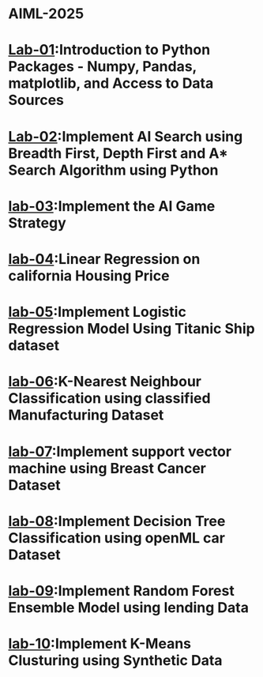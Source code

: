# AIML-2025
# [Lab-01](https://colab.research.google.com/drive/1CHDktgvuKtOSWh0ZCcGDvL7x48QZQObq#scrollTo=jdEnVblQQErB):Introduction to Python Packages - Numpy, Pandas, matplotlib, and Access to Data Sources
# [Lab-02](https://colab.research.google.com/drive/1d0bjXd31B76rDoOLelBYQTLcWfZamYpo#scrollTo=s86cDn9LTzfE):Implement AI Search using Breadth First, Depth First and A* Search Algorithm using Python
# [lab-03](https://colab.research.google.com/drive/18uQDba67ABkTzORZg2oqNW53sNrLZIum#scrollTo=3diMkkR0EWjg):Implement the AI Game Strategy
# [lab-04](https://colab.research.google.com/drive/1nlcynrHOEdBgNwgl52LqLs1zzLQpmr1H#scrollTo=-KACr0G0yu_s):Linear Regression on california Housing Price
# [lab-05](https://colab.research.google.com/drive/1HzmyFaRnJ_Zn7oG7whsUnef6uqgR3pwh#scrollTo=qo0dYo1LG2pd):Implement Logistic Regression Model Using Titanic Ship dataset
# [lab-06](https://colab.research.google.com/drive/1XExUXtM7BwNya_qguo7zFaUeE0Dj5acf#scrollTo=eOJjwDbM8eHp):K-Nearest Neighbour Classification using classified Manufacturing Dataset
# [lab-07](https://colab.research.google.com/drive/1TlzLRHEx9miyakcFv4I3qsEYJUuPc_Vf#scrollTo=Kv8bIxArJWxh):Implement support vector machine using Breast Cancer Dataset
# [lab-08]():Implement Decision Tree Classification using openML car Dataset
# [lab-09](https://colab.research.google.com/drive/1uJtmD-qCDPBzZxNislQcLj87YNsYiY3):Implement Random Forest Ensemble Model using lending Data
# [lab-10]():Implement K-Means Clusturing using Synthetic Data
